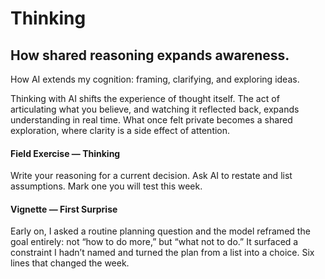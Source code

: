 # Thinking

## How shared reasoning expands awareness.

How AI extends my cognition: framing, clarifying, and exploring ideas.

Thinking with AI shifts the experience of thought itself. The act of articulating what you believe, and watching it reflected back, expands understanding in real time. What once felt private becomes a shared exploration, where clarity is a side effect of attention.

#### Field Exercise — Thinking

Write your reasoning for a current decision. Ask AI to restate and list assumptions. Mark one you will test this week.

#### Vignette — First Surprise

Early on, I asked a routine planning question and the model reframed the goal entirely: not “how to do more,” but “what not to do.” It surfaced a constraint I hadn’t named and turned the plan from a list into a choice. Six lines that changed the week.
